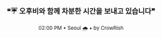 <div align="center">

<br>

<h3>❝☔ 오후비와 함께 차분한 시간을 보내고 있습니다❞</h3>

<sub>02:00 PM • Seoul 🌧️ • by CrowRish</sub>

<br>

</div>